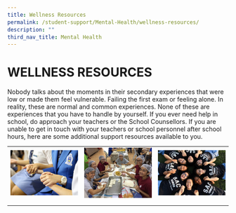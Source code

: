 ```yaml
---
title: Wellness Resources
permalink: /student-support/Mental-Health/wellness-resources/
description: ""
third_nav_title: Mental Health
---
```

# WELLNESS RESOURCES

Nobody talks about the moments in their secondary experiences that were low or made them feel vulnerable. Failing the first exam or feeling alone. In reality, these are normal and common experiences. None of these are experiences that you have to handle by yourself. If you ever need help in school, do approach your teachers or the School Counsellors. If you are unable to get in touch with your teachers or school personnel after school hours, here are some additional support resources available to you.

|   |   |   |
|---|---|---|
| ![](/images/Mental%20Health/FD_0605-scaled.jpg)  | ![](/images/Mental%20Health/Eating-Well.jpg)  | ![](/images/Mental%20Health/Sleeping-Well-scaled.jpg)  |
|   |   |   |
|   |   |   |